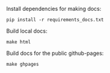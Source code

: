 Install dependencies for making docs:

    pip install -r requirements_docs.txt

Build local docs:

    make html

Build docs for the public github-pages:

    make ghpages